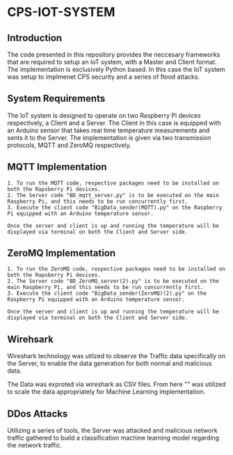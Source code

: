 # CPS-IOT-SYSTEM

## Introduction
The code presented in this repository provides the neccesary frameworks that are required to setup an IoT system, with a Master and Client format. The implementation is exclusively Python based. In this case the IoT system was setup to implmenet CPS security and a series of flood attacks. 

## System Requirements
The IoT system is designed to operate on two Raspberry Pi devices respectively, a Client and a Server. The Client in this case is equipped with an Arduino sensor that takes real time temperature measurements and sents it to the Server. The implementation is given via two transmission protocols, MQTT and ZeroMQ respectively. 

## MQTT Implementation

```
1. To run the MQTT code, respective packages need to be installed on both the Rapsberry Pi devices.
2. The Server code "BD_mqtt_server.py" is to be executed on the main Raspberry Pi, and this needs to be run concurrently first.
3. Execute the client code "BigData_sender(MQTT).py" on the Raspberry Pi equipped with an Arduino temperature sensor.

Once the server and client is up and running the temperature will be displayed via terminal on both the Client and Server side.
```

## ZeroMQ Implementation

```
1. To run the ZeroMQ code, respective packages need to be installed on both the Rapsberry Pi devices.
2. The Server code "BD_ZeroMQ_server(2).py" is to be executed on the main Raspberry Pi, and this needs to be run concurrently first.
3. Execute the client code "BigData_sender(ZeroMQ)(2).py" on the Raspberry Pi equipped with an Arduino temperature sensor.

Once the server and client is up and running the temperature will be displayed via terminal on both the Client and Server side.
```

## Wirehsark
Wireshark technology was utilzed to observe the Traffic data specifically on the Server, to enable the data generation for both normal and malicious data. 

The Data was exproted via wireshark as CSV files. From here "" was utilized to scale the data appropriately for Machine Learning implementation. 

## DDos Attacks
Utilizing a series of tools, the Server was attacked and malicious network traffic gathered to build a classification machine learning model regarding the network traffic. 
